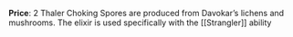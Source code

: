**Price**: 2 Thaler
Choking Spores are produced from Davokar’s lichens and mushrooms. The elixir is used specifically with the [[Strangler]] ability